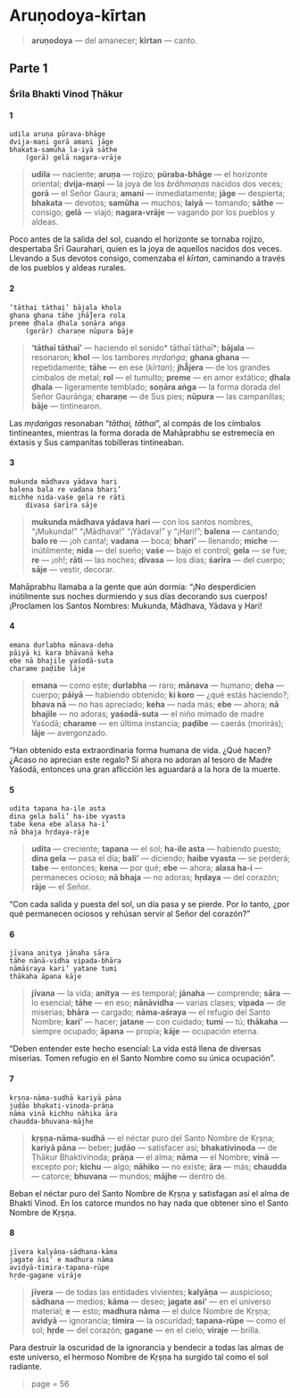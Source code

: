 # Aruṇodoya-kīrtan

> **aruṇodoya** — del amanecer; **kīrtan** — canto.

## Parte 1

### Śrīla Bhakti Vinod Ṭhākur

#### 1

    udila aruṇa pūrava-bhāge
    dvija-maṇi gorā amani jāge
    bhakata-samūha la-iyā sāthe
        (gorā) gelā nagara-vrāje

> **udila** — naciente; **aruṇa** — rojizo; **pūraba-bhāge** — el horizonte oriental; **dvija-maṇi** — la joya de los *brāhmaṇas* nacidos dos veces; **gorā** — el Señor Gaura; **amani** — inmediatamente; **jāge** — despierta; **bhakata** — devotos; **samūha** — muchos; **laiyā** — tomando; **sāthe** — consigo; **gelā** — viajó; **nagara-vrāje** — vagando por los pueblos y aldeas.

Poco antes de la salida del sol, cuando el horizonte se tornaba rojizo, despertaba Śrī Gaurahari, quien es la joya de aquellos nacidos dos veces. Llevando a Sus devotos consigo, comenzaba el *kīrtan*, caminando a través de los pueblos y aldeas rurales.

#### 2

    ‘tāthai tāthai’ bājala khola
    ghana ghana tāhe jhā̐jera rola
    preme ḍhala ḍhala sonāra aṅga
        (gorār) charaṇe nūpura bāje

> **‘tāthaī tāthaī’** — haciendo el sonido* tāthaī tāthaī*; **bājala** — resonaron; **khol** — los tambores *mṛdaṅga*; **ghana ghana** — repetidamente; **tāhe** — en ese (*kīrtan*); **jhā̐jera** — de los grandes címbalos de metal; **rol** — el tumulto; **preme** — en amor extático; **ḍhala ḍhala** — ligeramente temblado; **soṇāra aṅga** — la forma dorada del Señor Gaurāṅga; **charaṇe** — de Sus pies; **nūpura** — las campanillas; **bāje** — tintinearon.

Las *mṛdaṅgas* resonaban “*tāthai, tāthai*”, al compás de los címbalos tintineantes, mientras la forma dorada de Mahāprabhu se estremecía en éxtasis y Sus campanitas tobilleras tintineaban.

#### 3

    mukunda mādhava yādava hari
    balena bala re vadana bhari’
    michhe nida-vaśe gela re rāti
        divasa śarīra sāje

> **mukunda mādhava yādava hari** — con los santos nombres, “¡Mukunda!” “¡Mādhava!” “¡Yādava!” y “¡Hari!”; **balena** — cantando; **balo re** — ¡oh canta!; **vadana** — boca; **bhari’** — llenando; **miche** — inútilmente; **nida** — del sueño; **vaśe** — bajo el control; **gela** — se fue; **re** — ¡oh!; **rāti** — las noches; **divasa** — los días; **śarīra** — del cuerpo; **sāje** — vestir, decorar.

Mahāprabhu llamaba a la gente que aún dormía: “¡No desperdicien inútilmente sus noches durmiendo y sus días decorando sus cuerpos! ¡Proclamen los Santos Nombres: Mukunda, Mādhava, Yādava y Hari!

#### 4

    emana durlabha mānava-deha
    pāiyā ki kara bhāvanā keha
    ebe nā bhajile yaśodā-suta
    charame paḍibe lāje

> **emana** — como este; **durlabha** — raro; **mānava** — humano; **deha** — cuerpo; **pāiyā** — habiendo obtenido; **ki koro** — ¿qué estás haciendo?; **bhava nā** — no has apreciado; **keha** — nada más; **ebe** — ahora; **nā bhajile** — no adoras; **yaśodā-suta** — el niño mimado de madre Yaśodā; **charame** — en última instancia; **paḍibe** — caerás (morirás); **lāje** — avergonzado.

“Han obtenido esta extraordinaria forma humana de vida. ¿Qué hacen? ¿Acaso no aprecian este regalo? Si ahora no adoran al tesoro de Madre Yaśodā, entonces una gran aflicción les aguardará a la hora de la muerte.

#### 5

    udita tapana ha-ile asta
    dina gela bali’ ha-ibe vyasta
    tabe kena ebe alasa ha-i’
    nā bhaja hṛdaya-rāje

> **udita** — creciente; **tapana** — el sol; **ha-ile asta** — habiendo puesto; **dina gela** — pasa el día; **bali’** — diciendo; **haibe vyasta** — se perderá; **tabe** — entonces; **kena** — por qué; **ebe** — ahora; **alasa ha-i** — permaneces ocioso; **nā bhaja** — no adoras; **hṛdaya** — del corazón; **rāje** — el Señor.

“Con cada salida y puesta del sol, un día pasa y se pierde. Por lo tanto, ¿por qué permanecen ociosos y rehúsan servir al Señor del corazón?”

#### 6

    jīvana anitya jānaha sāra
    tāhe nānā-vidha vipada-bhāra
    nāmāśraya kari’ yatane tumi
    thākaha āpana kāje

> **jīvana** — la vida; **anitya** — es temporal; **jānaha** — comprende; **sāra** — lo esencial; **tāhe** — en eso; **nānāvidha** — varias clases; **vipada** — de miserias; **bhāra** — cargado; **nāma-aśraya** — el refugio del Santo Nombre; **kari’** — hacer; **jatane** — con cuidado; **tumi** — tú; **thākaha** — siempre ocupado; **āpana** — propia; **kāje** — ocupación eterna.

“Deben entender este hecho esencial: La vida está llena de diversas miserias. Tomen refugio en el Santo Nombre como su única ocupación”.

#### 7

    kṛṣṇa-nāma-sudhā kariyā pāna
    juḍāo bhakati-vinoda-prāṇa
    nāma vinā kichhu nāhika āra
    chaudda-bhuvana-mājhe

> **kṛṣṇa-nāma-sudhā** — el néctar puro del Santo Nombre de Kṛṣṇa; **kariyā pāna** — beber; **juḍāo** — satisfacer así; **bhakativinoda** — de Ṭhākur Bhaktivinoda; **prāṇa** — el alma; **nāma** — el Nombre; **vinā** — excepto por; **kichu** — algo; **nāhiko** — no existe; **āra** — más; **chaudda** — catorce; **bhuvana** — mundos; **mājhe** — dentro de.

Beban el néctar puro del Santo Nombre de Kṛṣṇa y satisfagan así el alma de Bhakti Vinod. En los catorce mundos no hay nada que obtener sino el Santo Nombre de Kṛṣṇa.

#### 8

    jīvera kalyāṇa-sādhana-kāma
    jagate āsi’ e madhura nāma
    avidyā-timira-tapana-rūpe
    hṛde-gagane virāje

> **jīvera** — de todas las entidades vivientes; **kalyāṇa** — auspicioso; **sādhana** — medios; **kāma** — deseo; **jagate asi’** — en el universo material; **e** — esto; **madhura nāma** — el dulce Nombre de Kṛṣṇa; **avidyā** — ignorancia; **timira** — la oscuridad; **tapana-rūpe** — como el sol; **hṛde** — del corazón; **gagane** — en el cielo; **viraje** — brilla.

Para destruir la oscuridad de la ignorancia y bendecir a todas las almas de este universo, el hermoso Nombre de Kṛṣṇa ha surgido tal como el sol radiante.


> page = 56
